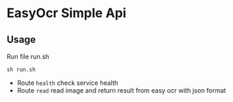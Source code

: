 # EasyOcr Simple Api

## Usage

Run file run.sh

    sh run.sh

- Route `health` check service health
- Route `read` read image and return result from easy ocr with json format
